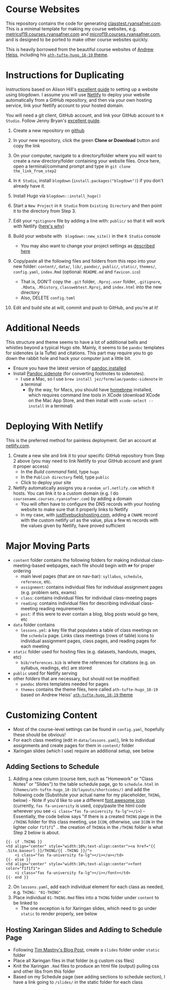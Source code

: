 # Course Websites

This repository contains the code for generating [classtest.ryansafner.com](https://classtest.ryansafner.com/). This is a minimal template for making my course websites, e.g. [metricsf19.courses.ryansafner.com](http://metricsf19.courses.ryansafner.com) and [microf19.courses.ryansafner.com](http://microf19.courses.ryansafner.com), and is designed to be ported to make other course websites quickly.

This is heavily borrowed from the beautiful course websites of [Andrew Heiss](https://andrewheiss.com), including his [`ath-tufte-hugo_18-19` theme](https://github.com/andrewheiss/ath-tufte-hugo_18-19).

# Instructions for Duplicating

Instructions based on Alison Hill's [excellent guide](https://alison.rbind.io/post/2017-06-12-up-and-running-with-blogdown/) to setting up a website using blogdown. I assume you will use [Netlify](http://netlify.com) to deploy your website automatically from a GitHub repository, and then via your own hosting service, link your Netlify account to your hosted domain. 

You will need a git client, GitHub account, and link your GitHub account to `R Studio`. Follow Jenny Bryan's [excellent guide](http://happygitwithr.com). 

1. Create a new repository on [github](http://github.com)
2. In your new repository, click the green **Clone or Download** button and copy the link
3. On your computer, navigate to a directory/folder where you will want to create a *new* directory/folder containing your website files. Once here, open a terminal/command prompt and type in `git clone the_link_from_step2` 
4. In `R Studio`, install `blogdown` (`install.packages("blogdown")`) if you don't already have it. 
5. Install Hugo via `blogdown::install_hugo()`
6. Start a `New Project` in `R Studio` from `Existing Directory` and then point it to the directory from Step 3. 
7. Edit your `*gitignore` file by adding a line with: `public/` so that it will work with Netlify ([here's why](https://bookdown.org/yihui/blogdown/version-control.html))
8. Build your website with ` blogdown::new_site()` in the `R Studio` console
    - You may also want to change your project settings as [described here](https://bookdown.org/yihui/blogdown/rstudio-ide.html#fig:project-options)
9. Copy/paste all the following files and folders from this repo into your new folder: `content/`, `data/`, `lib/`, `pandoc/`, `public/`, `static/`, `themes/`, `config.yaml`, `index.Rmd` (optional: `README.md` and `favicon.ico`)
    - That is, DON'T copy the `.git` folder, `.Rproj.user` folder, `.gitignore`, `.RData`, `.Rhistory`, `classwebtest.Rproj`, and `index.html` into the new directory
    - Also, DELETE `config.toml`
    
10. Edit and build site at will, commit and push to GitHub, and you're at it! 

# Additional Needs

This structure and theme seems to have a lot of additional bells and whistles beyond a typical Hugo site. Mainly, it seems to be `pandoc` templates for sidenotes (a la Tufte) and citations. This part may require you to go down the rabbit hole and hack your computer just a little bit. 

- Ensure you have the latest version of [pandoc installed](https://pandoc.org/installing.html)
- Install [Pandoc sidenote](https://github.com/jez/pandoc-sidenote) (for converting footnotes to sidenotes).
    - I use a Mac, so I use `brew install jez/formulae/pandoc-sidenote` in a terminal
        - By the way, for Macs, you should have [homebrew](https://docs.brew.sh/Installation) installed, which requires command line tools in XCode (download XCode on the Mac App Store, and then install with `xcode-select --install` in a terminal)

# Deploying With Netlify

This is the preferred method for painless deployment. Get an account at [netlify.com](http://netflify.com).

1. Create a new site and link it to your specific GitHub repository from Step 2 above (you may need to link Netlify to your GitHub account and grant it proper access)
    - In the *Build command* field, type `hugo`
    - In the `Publish directory` field, type `public`
    - Click to deploy your site
2. Netlify automatically assigns you a `random_url.netlify.com` which it hosts. You can link it to a custom domain (e.g. I do `coursename.courses.ryansafner.com`) by adding a domain
    - You will often have to configure the DNS records with your hosting website to make sure that it properly links to Netlify
    - In my case, with [justfivebuckshosting.com](http://justfivebuckshosting.com), adding a `CNAME` record with the custom netlify url as the value, plus a few `NS` records with the values given by Netlify, have proved sufficient

# Major Moving Parts

- `content` folder contains the following folders for making individual class-meeting-based webpages, each file should begin with `##` for proper ordering
    - main level pages (that are on nav-bar): `syllabus`, `schedule`, `reference`, etc. 
    - `assignment`: contains individual files for individual assignment pages (e.g. problem sets, exams)
    - `class`: contains individual files for individual class-meeting pages
    - `reading`: contains individual files for describing individual class-meeting reading requirements
    - `post`: if this were to ever contain a blog, blog posts would go here, etc
- `data` folder contains 
    - `lessons.yml`: a key file that populates a table of class meetings on the `schedule` page. Links class meetings (rows of table) icons to individual assignment pages, class pages, and reading pages for each meeting
- `static` folder used for hosting files (e.g. datasets, handouts, images, etc)
    - `bib/references.bib` is where the references for citations (e.g. on syllabus, readings, etc) are stored
- `public` used for Netlify serving
- other folders that are necessary, but should not be modified:
    - `pandoc` stores templates needed for pages
    - `themes` contains the theme files, here called `ath-tufte-hugo_18-19` based on Andrew Heiss' [`ath-tufte-hugo_18-19` theme](https://github.com/andrewheiss/ath-tufte-hugo_18-19)


# Customizing Content

- Most of the course-level settings can be found in `config.yaml`, hopefully these should be obvious! 
- For each class meeting (edit in `data/lessons.yaml`), link to individual assignments and create pages for them in `content/` folder
- Xaringan slides (which I use) require an additional setup, see below

## Adding Sections to Schedule

1. Adding a new column (course item, such as "Homework" or "Class Notes" or "Slides") to the table schedule page, go to `schedule.html` in (`themes/ath-tufte-hugo_18-19/layouts/shortcodes/)` and add the following code (Substitute your actual name for my placeholder, `THING`, below)
        - Note if you'd like to use a different [font awesome icon](https://fontawesome.com/icons?d=gallery) (currently, `fas fa-university` is used, copy/paste the html code wherever you see `<i class="fas fa-university fa-lg"></i>`)
        - Essentially, the code below says "if there is a created `THING` page in the `/THING` folder for this class meeting, use `ICON`, otherwise, use `ICON` in the lighter color `f1f1f1`" .. the creation of `THING`s in the `/THING` folder is what Step 2 below is about. 

```
{{- if .THING }}
<td align="center" style="width:10%;text-align:center"><a href="{{ .Site.baseurl }}/THING/{{ .THING }}/">
    <i class="fas fa-university fa-lg"></i></a></td>
{{- else }}
<td align="center" style="width:10%;text-align:center"><font color="f1f1f1">
    <i class="fas fa-university fa-lg"></i></font></td>
{{- end }}
```

2. On `lessons.yaml`, add each individual element for each class as needed, e.g. `THING: "01-THING"`
3. Place individual `01-THING.Rmd` files into a `THING` folder under `content` to be linked to
    - The one exception is for Xaringan slides, which need to go under `static` to render properly, see below 

## Hosting Xaringan Slides and Adding to Schedule Page

- Following [Tim Mastny's Blog Post](https://timmastny.rbind.io/blog/embed-slides-knitr-blogdown/), create a `slides` folder under `static` folder
- Place all Xaringan files in that folder (e.g custom css files)
- Knit the Xaringan `.Rmd` files to produce an html file (output) pulling css and other libs from this folder
- Based on my Schedule page (see adding sections to schedule section), I have a link going to `/slides/` in the static folder for each class